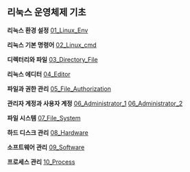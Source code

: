 ## 리눅스 운영체제 기초

**리눅스 환경 설정** [01_Linux_Env](https://github.com/hyunjung20222/TIL/blob/main/Linux/01_Linux_Env.md) 

**리눅스 기본 명령어** [02_Linux_cmd](https://github.com/hyunjung20222/TIL/blob/main/Linux/02_Linux_cmd.md)

**디렉터리와 파일** [03_Directory_File](https://github.com/hyunjung20222/TIL/blob/main/Linux/03_Directory_File.md)

**리눅스 에디터** [04_Editor](https://github.com/hyunjung20222/TIL/blob/main/Linux/04_Editor.md)

**파일과 권한 관리** [05_File_Authorization](https://github.com/hyunjung20222/TIL/blob/main/Linux/05_File_Authorization.md)

**관리자 계정과 사용자 계정** [06_Administrator_1](https://github.com/hyunjung20222/TIL/blob/main/Linux/06_Administrator_1.md) [06_Administrator_2](https://github.com/hyunjung20222/TIL/blob/main/Linux/06_Administrator_2.md)

**파일 시스템** [07_File_System](https://github.com/hyunjung20222/TIL/blob/main/Linux/07_File_System.md)

**하드 디스크 관리** [08_Hardware](https://github.com/hyunjung20222/TIL/blob/main/Linux/08_Hardware.md)

**소프트웨어 관리** [09_Software](https://github.com/hyunjung20222/TIL/blob/main/Linux/09_Software.md)

**프로세스 관리** [10_Process](https://github.com/hyunjung20222/TIL/blob/main/Linux/10_Process.md)
